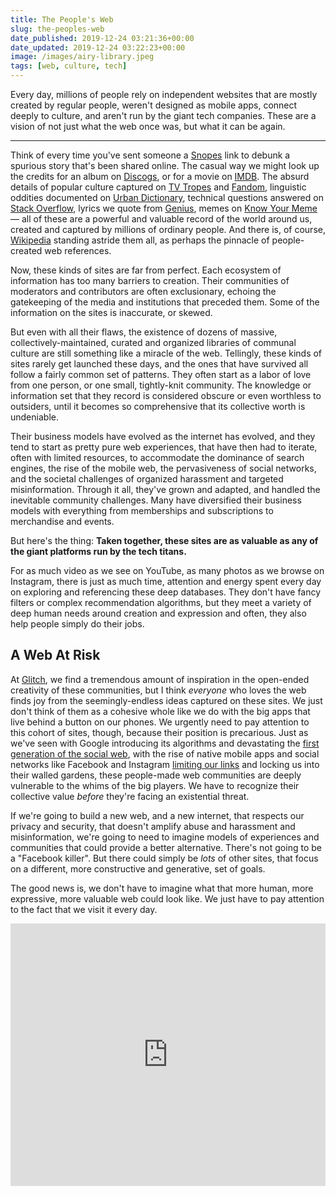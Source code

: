 ```yaml
---
title: The People's Web
slug: the-peoples-web
date_published: 2019-12-24 03:21:36+00:00
date_updated: 2019-12-24 03:22:23+00:00
image: /images/airy-library.jpeg
tags: [web, culture, tech]
---
```

Every day, millions of people rely on independent websites that are mostly created by regular people, weren't designed as mobile apps, connect deeply to culture, and aren't run by the giant tech companies. These are a vision of not just what the web once was, but what it can be again.

---

Think of every time you've sent someone a [Snopes](https://www.snopes.com/) link to debunk a spurious story that's been shared online. The casual way we might look up the credits for an album on [Discogs](https://www.discogs.com/), or for a movie on [IMDB](https://www.imdb.com/). The absurd details of popular culture captured on [TV Tropes](https://tvtropes.org/) and [Fandom](https://www.fandom.com/), linguistic oddities documented on [Urban Dictionary](https://www.urbandictionary.com/), technical questions answered on [Stack Overflow](https://stackoverflow.com), lyrics we quote from [Genius](https://genius.com/), memes on [Know Your Meme](https://knowyourmeme.com/) — all of these are a powerful and valuable record of the world around us, created and captured by millions of ordinary people. And there is, of course, [Wikipedia](https://wikipedia.org/) standing astride them all, as perhaps the pinnacle of people-created web references.

Now, these kinds of sites are far from perfect. Each ecosystem of information has too many barriers to creation. Their communities of moderators and contributors are often exclusionary, echoing the gatekeeping of the media and institutions that preceded them. Some of the information on the sites is inaccurate, or skewed.

But even with all their flaws, the existence of dozens of massive, collectively-maintained, curated and organized libraries of communal culture are still something like a miracle of the web. Tellingly, these kinds of sites rarely get launched these days, and the ones that have survived all follow a fairly common set of patterns. They often start as a labor of love from one person, or one small, tightly-knit community. The knowledge or information set that they record is considered obscure or even worthless to outsiders, until it becomes so comprehensive that its collective worth is undeniable.

Their business models have evolved as the internet has evolved, and they tend to start as pretty pure web experiences, that have then had to iterate, often with limited resources, to accommodate the dominance of search engines, the rise of the mobile web, the pervasiveness of social networks, and the societal challenges of organized harassment and targeted misinformation. Through it all, they've grown and adapted, and handled the inevitable community challenges. Many have diversified their business models with everything from memberships and subscriptions to merchandise and events.

But here's the thing: **Taken together, these sites are as valuable as any of the giant platforms run by the tech titans.**

For as much video as we see on YouTube, as many photos as we browse on Instagram, there is just as much time, attention and energy spent every day on exploring and referencing these deep databases. They don't have fancy filters or complex recommendation algorithms, but they meet a variety of deep human needs around creation and expression and often, they also help people simply do their jobs.

## A Web At Risk

At [Glitch](https://glitch.com/), we find a tremendous amount of inspiration in the open-ended creativity of these communities, but I think *everyone* who loves the web finds joy from the seemingly-endless ideas captured on these sites. We just don't think of them as a cohesive whole like we do with the big apps that live behind a button on our phones. We urgently need to pay attention to this cohort of sites, though, because their position is precarious. Just as we've seen with Google introducing its algorithms and devastating the [first generation of the social web](/2017/11/29/underscores-optimization-arms-races/), with the rise of native mobile apps and social networks like Facebook and Instagram [limiting our links](/2019/12/10/link-in-bio-is-how-they-tried-to-kill-the-web/) and locking us into their walled gardens, these people-made web communities are deeply vulnerable to the whims of the big players. We have to recognize their collective value *before* they're facing an existential threat.

If we're going to build a new web, and a new internet, that respects our privacy and security, that doesn't amplify abuse and harassment and misinformation, we're going to need to imagine models of experiences and communities that could provide a better alternative. There's not going to be a "Facebook killer". But there could simply be *lots* of other sites, that focus on a different, more constructive and generative, set of goals. 

The good news is, we don't have to imagine what that more human, more expressive, more valuable web could look like. We just have to pay attention to the fact that we visit it every day. 

<div class="glitch-embed-wrap" style="height: 420px; width: 100%;">
  <iframe
    src="https://glitch.com/embed/#!/embed/gravity-snakes?path=README.md&previewSize=100"
    title="gravity-snakes on Glitch"
    allow="geolocation; microphone; camera; midi; vr; encrypted-media"
    style="height: 100%; width: 100%; border: 0;">
  </iframe>
</div>